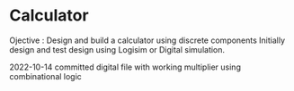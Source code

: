 # Calculator
Ojective : Design and build a calculator using discrete components
Initially design and test design using Logisim or Digital simulation.

2022-10-14 committed digital file with working multiplier using combinational logic
